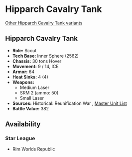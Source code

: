 # Hipparch Cavalry Tank 

[Other Hipparch Cavalry Tank variants](../hipparch_cavalry_tank.md) 

## Hipparch Cavalry Tank 

- **Role:** Scout 
- **Tech Base:** Inner Sphere (2562) 
- **Chassis:** 30 tons Hover 
- **Movement:** 9 / 14, ICE 
- **Armor:** 64 
- **Heat Sinks:** 4 (4) 
- **Weapons:** 
  - Medium Laser 
  - SRM 2 (ammo: 50) 
  - Small Laser 
- **Sources:** Historical: Reunification War , [Master Unit List](http://masterunitlist.info/Unit/Details/4324) 
- **Battle Value:** 382 

## Availability 

### Star League 

- Rim Worlds Republic 

